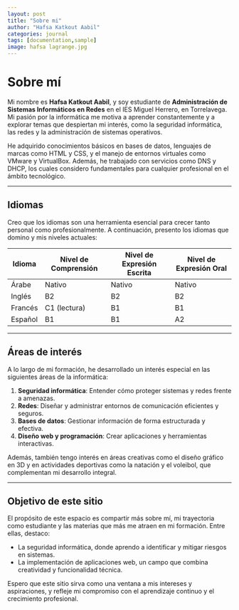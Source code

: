 ```yaml
---
layout: post
title: "Sobre mi"
author: "Hafsa Katkout Aabil"
categories: journal
tags: [documentation,sample]
image: hafsa lagrange.jpg
---
```


# Sobre mí  

Mi nombre es **Hafsa Katkout Aabil**, y soy estudiante de **Administración de Sistemas Informáticos en Redes** en el IES Miguel Herrero, en Torrelavega. Mi pasión por la informática me motiva a aprender constantemente y a explorar temas que despiertan mi interés, como la seguridad informática, las redes y la administración de sistemas operativos.  

He adquirido conocimientos básicos en bases de datos, lenguajes de marcas como HTML y CSS, y el manejo de entornos virtuales como VMware y VirtualBox. Además, he trabajado con servicios como DNS y DHCP, los cuales considero fundamentales para cualquier profesional en el ámbito tecnológico.  

---

## Idiomas  

Creo que los idiomas son una herramienta esencial para crecer tanto personal como profesionalmente. A continuación, presento los idiomas que domino y mis niveles actuales:  

| Idioma   | Nivel de Comprensión | Nivel de Expresión Escrita | Nivel de Expresión Oral |
|----------|-----------------------|----------------------------|--------------------------|
| Árabe    | Nativo               | Nativo                    | Nativo                  |
| Inglés   | B2                   | B2                        | B2                      |
| Francés  | C1 (lectura)         | B1                        | B1                      |
| Español  | B1                   | B1                        | A2                      |  

---

## Áreas de interés  

A lo largo de mi formación, he desarrollado un interés especial en las siguientes áreas de la informática:  

1. **Seguridad informática**: Entender cómo proteger sistemas y redes frente a amenazas.  
2. **Redes**: Diseñar y administrar entornos de comunicación eficientes y seguros.  
3. **Bases de datos**: Gestionar información de forma estructurada y efectiva.  
4. **Diseño web y programación**: Crear aplicaciones y herramientas interactivas.  

Además, también tengo interés en áreas creativas como el diseño gráfico en 3D y en actividades deportivas como la natación y el voleibol, que complementan mi desarrollo integral.  

---

## Objetivo de este sitio  

El propósito de este espacio es compartir más sobre mí, mi trayectoria como estudiante y las materias que más me atraen en mi formación. Entre ellas, destaco:  

- La seguridad informática, donde aprendo a identificar y mitigar riesgos en sistemas.  
- La implementación de aplicaciones web, un campo que combina creatividad y funcionalidad técnica.  

Espero que este sitio sirva como una ventana a mis intereses y aspiraciones, y refleje mi compromiso con el aprendizaje continuo y el crecimiento profesional.  

